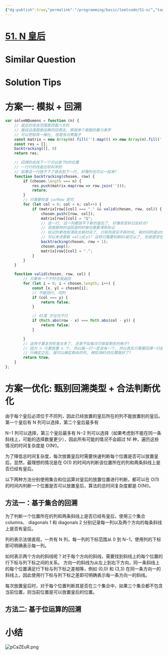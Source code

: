 ```yaml
---
{"dg-publish":true,"permalink":"/programming/basic/leetcode/51-n/","tags":["leetcode/backtracking/permutation/chessboard","leetcode/bit-manipulation","leetcode/unsolved","leetcode/array/matrix"]}
---
```



# [51. N 皇后](https://leetcode.cn/problems/n-queens/)

# Similar Question

# Solution Tips

# 方案一: 模拟 + 回溯

```js
var solveNQueens = function (n) {
    // 皇后的攻击范围是四面八方的
    // 据说这道题是经典的回溯法, 那就来个极致的暴力美学
    // 可以把矩阵一维化, 但是有点费脑子
    const matrix = new Array(n).fill('').map(() => new Array(n).fill('.'));
    const res = [];
    backtracking([], 0)
    return res;

    // 回溯的去找下一个可以放下Q的位置
    // 一行行的找是比较科学的
    // 如果这一行放不下了就去到下一行, 好像列也可以一起来?
    function backtracking(chosen, row) {
        if (chosen.length === n) {
            res.push(matrix.map(row => row.join('')));
            return;
        }
        // 只需要检查 curRow 即可
        for (let col = 0; col < n; col++) {
            if (matrix[row][col] === "." && valid(chosen, row, col)) {
                chosen.push([row, col]);
                matrix[row][col] = "Q";
                // 这一行, 这一列都放不下新的皇后了, 好像改变标记会好点?
                // 但是那样的话回退的时候也需要清除标记
                // 标记的更改和清除太耗时间了, 行和列其实不耗时间, 耗时间的是对角线的两个
                // 可以考虑更新 validCol? 这样只需要判断45就可以了, 但是感觉也节省不了多少
                backtracking(chosen, row + 1);
                chosen.pop();
                matrix[row][col] = ".";
            }
        }
    }

    function valid(chosen, row, col) {
        // 只要有一个不符合就返回
        for (let i = 0; i < chosen.length; i++) {
            const [x, y] = chosen[i];
            // 不能同行, 同列
            if (col === y) {
                return false;
            }

            // 45度 方位也不行
            if (Math.abs(row - x) === Math.abs(col - y)) {
                return false;
            }

        }
        // 这样子重复的检查太多了, 还是不如每次只保留剩余的格子?
        // 因为 n 行要放置 n 个, 所以每一行一定会有一个, 所以其实只需要回溯一行就可以了
        // 行确定之后, 就可以确定剩余的列, 再检测45的位置就好了?
        return true;
    }
};
```

# 方案一优化: 甄别回溯类型 + 合法判断优化

由于每个皇后必须位于不同列，因此已经放置的皇后所在的列不能放置别的皇后。第一个皇后有 N 列可以选择，第二个皇后最多有

N−1 列可以选择，第三个皇后最多有 N−2 列可以选择（如果考虑到不能在同一条斜线上，可能的选择数量更少），因此所有可能的情况不会超过 N! 种，遍历这些情况的时间复杂度是 O(N!)。

为了降低总时间复杂度，每次放置皇后时需要快速判断每个位置是否可以放置皇后，显然，最理想的情况是在 O(1) 的时间内判断该位置所在的列和两条斜线上是否已经有皇后。

以下两种方法分别使用集合和位运算对皇后的放置位置进行判断，都可以在 O(1) 的时间内判断一个位置是否可以放置皇后，算法的总时间复杂度都是 O(N!)。

## 方法一：基于集合的回溯

为了判断一个位置所在的列和两条斜线上是否已经有皇后，使用三个集合 columns、 diagonals 1 和 diagonals 2 ​ 分别记录每一列以及两个方向的每条斜线上是否有皇后。

列的表示法很直观，一共有 N 列，每一列的下标范围从 0 到 N−1，使用列的下标即可明确表示每一列。

如何表示两个方向的斜线呢？对于每个方向的斜线，需要找到斜线上的每个位置的行下标与列下标之间的关系。 方向一的斜线为从左上到右下方向，同一条斜线上的每个位置满足行下标与列下标之差相等，例如 (0,0) 和 (3,3) 在同一条方向一的斜线上。因此使用行下标与列下标之差即可明确表示每一条方向一的斜线。

每次放置皇后时，对于每个位置判断其是否在三个集合中，如果三个集合都不包含当前位置，则当前位置是可以放置皇后的位置。

## 方法二: 基于位运算的回溯

# 小结

![pCaZEuR.png](https://s1.ax1x.com/2023/06/27/pCaZEuR.png)
